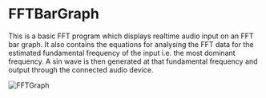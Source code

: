 # FFTBarGraph

This is a basic FFT program which displays realtime audio input on an FFT
bar graph. It also contains the equations for analysing the FFT data
for the estimated fundamental frequency of the input i.e. the most dominant
frequency. A sin wave is then generated at that fundamental frequency and
output through the connected audio device.

![FFTGraph](Screenshot(21).png)
